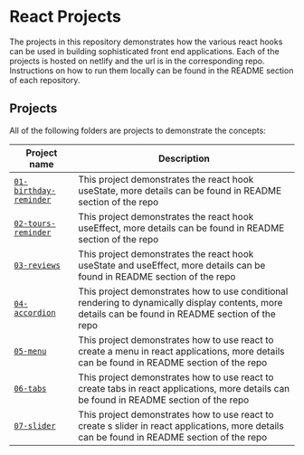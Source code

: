 # React Projects

The projects in this repository demonstrates how the various react hooks can be used in building sophisticated front end applications. Each of the projects is hosted on netlify and the url is in the corresponding repo. Instructions on how to run them locally can be found in the README section of each repository.

## Projects
All of the following folders are projects to demonstrate the concepts:

| Project name | Description |
| ------------ | ----------- |
| [`01-birthday-reminder`](https://github.com/horpeazy/react-projects/tree/main/01-birthday_reminder) | This project demonstrates the react hook useState, more details can be found in README section of the repo |
| [`02-tours-reminder`](https://github.com/horpeazy/react-projects/tree/main/02-tours) | This project demonstrates the react hook useEffect, more details can be found in README section of the repo |
| [`03-reviews`](https://github.com/horpeazy/react-projects/tree/main/03-reviews) | This project demonstrates the react hook useState and useEffect, more details can be found in README section of the repo |
| [`04-accordion`](https://github.com/horpeazy/react-projects/tree/main/04-accordion) | This project demonstrates how to use conditional rendering to dynamically display contents, more details can be found in README section of the repo |
| [`05-menu`](https://github.com/horpeazy/react-projects/tree/main/05-menu) | This project demonstrates how to use react to create  a menu in react applications, more details can be found in README section of the repo |
| [`06-tabs`](https://github.com/horpeazy/react-projects/tree/main/06-tabs) | This project demonstrates how to use react to create tabs in react applications, more details can be found in README section of the repo |
| [`07-slider`](https://github.com/horpeazy/react-projects/tree/main/07-slider) | This project demonstrates how to use react to create s slider in react applications, more details can be found in README section of the repo |

